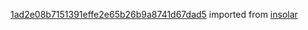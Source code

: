 [1ad2e08b7151391effe2e65b26b9a8741d67dad5](https://github.com/insolar/insolar/commit/1ad2e08b7151391effe2e65b26b9a8741d67dad5) imported from [insolar](https://github.com/insolar/insolar)
